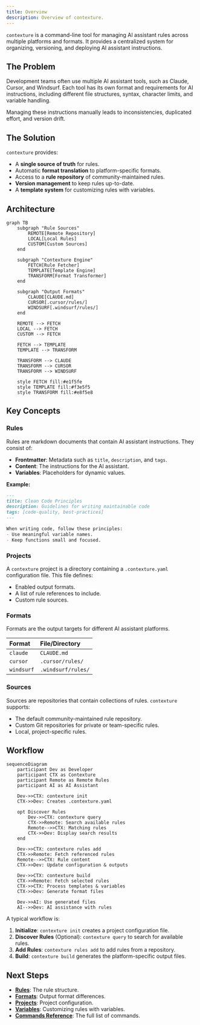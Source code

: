 ```yaml
---
title: Overview
description: Overview of contexture.
---
```


`contexture` is a command-line tool for managing AI assistant rules across multiple platforms and formats. It provides a centralized system for organizing, versioning, and deploying AI assistant instructions.

## The Problem

Development teams often use multiple AI assistant tools, such as Claude, Cursor, and Windsurf. Each tool has its own format and requirements for AI instructions, including different file structures, syntax, character limits, and variable handling.

Managing these instructions manually leads to inconsistencies, duplicated effort, and version drift.

## The Solution

`contexture` provides:

-   A **single source of truth** for rules.
-   Automatic **format translation** to platform-specific formats.
-   Access to a **rule repository** of community-maintained rules.
-   **Version management** to keep rules up-to-date.
-   A **template system** for customizing rules with variables.

## Architecture

```mermaid
graph TB
    subgraph "Rule Sources"
        REMOTE[Remote Repository]
        LOCAL[Local Rules]
        CUSTOM[Custom Sources]
    end

    subgraph "Contexture Engine"
        FETCH[Rule Fetcher]
        TEMPLATE[Template Engine]
        TRANSFORM[Format Transformer]
    end

    subgraph "Output Formats"
        CLAUDE[CLAUDE.md]
        CURSOR[.cursor/rules/]
        WINDSURF[.windsurf/rules/]
    end

    REMOTE --> FETCH
    LOCAL --> FETCH
    CUSTOM --> FETCH

    FETCH --> TEMPLATE
    TEMPLATE --> TRANSFORM

    TRANSFORM --> CLAUDE
    TRANSFORM --> CURSOR
    TRANSFORM --> WINDSURF

    style FETCH fill:#e1f5fe
    style TEMPLATE fill:#f3e5f5
    style TRANSFORM fill:#e8f5e8
```

## Key Concepts

### Rules

Rules are markdown documents that contain AI assistant instructions. They consist of:

-   **Frontmatter**: Metadata such as `title`, `description`, and `tags`.
-   **Content**: The instructions for the AI assistant.
-   **Variables**: Placeholders for dynamic values.

**Example:**
```markdown
---
title: Clean Code Principles
description: Guidelines for writing maintainable code
tags: [code-quality, best-practices]
---

When writing code, follow these principles:
- Use meaningful variable names.
- Keep functions small and focused.
```

### Projects

A `contexture` project is a directory containing a `.contexture.yaml` configuration file. This file defines:

-   Enabled output formats.
-   A list of rule references to include.
-   Custom rule sources.

### Formats

Formats are the output targets for different AI assistant platforms.

| Format   | File/Directory     |
| :------- | :----------------- |
| `claude` | `CLAUDE.md`        |
| `cursor` | `.cursor/rules/`   |
| `windsurf` | `.windsurf/rules/` |

### Sources

Sources are repositories that contain collections of rules. `contexture` supports:
- The default community-maintained rule repository.
- Custom Git repositories for private or team-specific rules.
- Local, project-specific rules.

## Workflow

```mermaid
sequenceDiagram
    participant Dev as Developer
    participant CTX as Contexture
    participant Remote as Remote Rules
    participant AI as AI Assistant

    Dev->>CTX: contexture init
    CTX->>Dev: Creates .contexture.yaml

    opt Discover Rules
        Dev->>CTX: contexture query
        CTX->>Remote: Search available rules
        Remote-->>CTX: Matching rules
        CTX->>Dev: Display search results
    end

    Dev->>CTX: contexture rules add
    CTX->>Remote: Fetch referenced rules
    Remote-->>CTX: Rule content
    CTX->>Dev: Update configuration & outputs

    Dev->>CTX: contexture build
    CTX->>Remote: Fetch selected rules
    CTX->>CTX: Process templates & variables
    CTX->>Dev: Generate format files

    Dev->>AI: Use generated files
    AI-->>Dev: AI assistance with rules
```

A typical workflow is:
1.  **Initialize**: `contexture init` creates a project configuration file.
2.  **Discover Rules** (Optional): `contexture query` to search for available rules.
3.  **Add Rules**: `contexture rules add` to add rules from a repository.
4.  **Build**: `contexture build` generates the platform-specific output files.

## Next Steps

-   **[Rules](rules)**: The rule structure.
-   **[Formats](formats)**: Output format differences.
-   **[Projects](projects)**: Project configuration.
-   **[Variables](variables)**: Customizing rules with variables.
-   **[Commands Reference](../reference/commands/init)**: The full list of commands.
